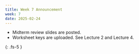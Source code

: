```yaml
---
title: Week 7 Announcement
week: 7
date: 2025-02-24
---
```


* Midterm review slides are posted.
* Worksheet keys are uploaded. See Lecture 2 and Lecture 4. 

{: .fs-5 }
